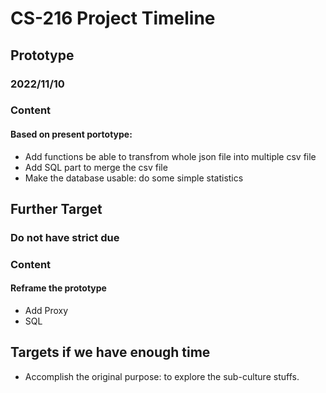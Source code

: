 # CS-216 Project Timeline

## Prototype

### 2022/11/10

### Content

#### Based on present portotype:

- Add functions be able to transfrom whole json file into multiple csv file
- Add SQL part to merge the csv file
- Make the database usable: do some simple statistics

## Further Target

### Do not have strict due

### Content

#### Reframe the prototype

- Add Proxy
- SQL

## Targets if we have enough time

- Accomplish the original purpose: to explore the sub-culture stuffs.